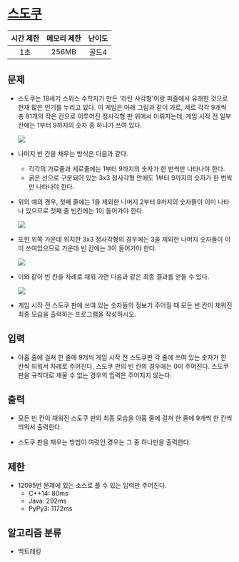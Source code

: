 # [스도쿠](https://www.acmicpc.net/problem/2580)

| 시간 제한 | 메모리 제한 | 난이도 |
| :-------: | :---------: | :----: |
|    1초    |    256MB    | 골드4  |

## 문제

- 스도쿠는 18세기 스위스 수학자가 만든 '라틴 사각형'이랑 퍼즐에서 유래한 것으로 현재 많은 인기를 누리고 있다. 이 게임은 아래 그림과 같이 가로, 세로 각각 9개씩 총 81개의 작은 칸으로 이루어진 정사각형 판 위에서 이뤄지는데, 게임 시작 전 일부 칸에는 1부터 9까지의 숫자 중 하나가 쓰여 있다.

  ![](https://upload.acmicpc.net/508363ac-0289-4a92-a639-427b10d66633/-/preview/)

- 나머지 빈 칸을 채우는 방식은 다음과 같다.

  - 각각의 가로줄과 세로줄에는 1부터 9까지의 숫자가 한 번씩만 나타나야 한다.
  - 굵은 선으로 구분되어 있는 3x3 정사각형 안에도 1부터 9까지의 숫자가 한 번씩만 나타나야 한다.

- 위의 예의 경우, 첫째 줄에는 1을 제외한 나머지 2부터 9까지의 숫자들이 이미 나타나 있으므로 첫째 줄 빈칸에는 1이 들어가야 한다.

  ![](https://upload.acmicpc.net/38e505c6-0452-4a56-b01c-760c85c6909b/-/preview/)

- 또한 위쪽 가운데 위치한 3x3 정사각형의 경우에는 3을 제외한 나머지 숫자들이 이미 쓰여있으므로 가운데 빈 칸에는 3이 들어가야 한다.

  ![](https://upload.acmicpc.net/89873d9d-56ae-44f7-adb2-bd5d7e243016/-/preview/)

- 이와 같이 빈 칸을 차례로 채워 가면 다음과 같은 최종 결과를 얻을 수 있다.

  ![](https://upload.acmicpc.net/fe68d938-770d-46ea-af71-a81076bc3963/-/preview/)

- 게임 시작 전 스도쿠 판에 쓰여 있는 숫자들의 정보가 주어질 때 모든 빈 칸이 채워진 최종 모습을 출력하는 프로그램을 작성하시오.

## 입력

- 아홉 줄에 걸쳐 한 줄에 9개씩 게임 시작 전 스도쿠판 각 줄에 쓰여 있는 숫자가 한 칸씩 띄워서 차례로 주어진다. 스도쿠 판의 빈 칸의 경우에는 0이 주어진다. 스도쿠 판을 규칙대로 채울 수 없는 경우의 입력은 주어지지 않는다.

## 출력

- 모든 빈 칸이 채워진 스도쿠 판의 최종 모습을 아홉 줄에 걸쳐 한 줄에 9개씩 한 칸씩 띄워서 출력한다.

- 스도쿠 판을 채우는 방법이 여럿인 경우는 그 중 하나만을 출력한다.

## 제한

- 12095번 문제에 있는 소스로 풀 수 있는 입력만 주어진다.
  - C++14: 80ms
  - Java: 292ms
  - PyPy3: 1172ms

## 알고리즘 분류

- 백트래킹
